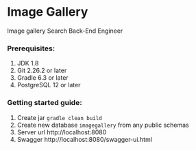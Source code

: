 # Image Gallery
Image gallery Search Back-End Engineer

### Prerequisites:
  1. JDK 1.8
  2. Git 2.26.2 or later
  3. Gradle 6.3 or later
  4. PostgreSQL 12 or later
  
### Getting started guide:
  1. Create jar `gradle clean build`
  2. Create new database `imagegallery` from any public schemas
  3. Server url http://localhost:8080
  4. Swagger http://localhost:8080/swagger-ui.html
 